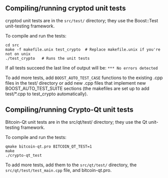 Compiling/running cryptod unit tests
------------------------------------

cryptod unit tests are in the `src/test/` directory; they
use the Boost::Test unit-testing framework.

To compile and run the tests:

	cd src
	make -f makefile.unix test_crypto  # Replace makefile.unix if you're not on unix
	./test_crypto   # Runs the unit tests

If all tests succeed the last line of output will be:
`*** No errors detected`

To add more tests, add `BOOST_AUTO_TEST_CASE` functions to the existing
.cpp files in the test/ directory or add new .cpp files that
implement new BOOST_AUTO_TEST_SUITE sections (the makefiles are
set up to add test/*.cpp to test_crypto automatically).


Compiling/running Crypto-Qt unit tests
---------------------------------------

Bitcoin-Qt unit tests are in the src/qt/test/ directory; they
use the Qt unit-testing framework.

To compile and run the tests:

	qmake bitcoin-qt.pro BITCOIN_QT_TEST=1
	make
	./crypto-qt_test

To add more tests, add them to the `src/qt/test/` directory,
the `src/qt/test/test_main.cpp` file, and bitcoin-qt.pro.
